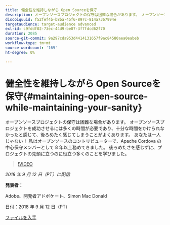 ```yaml
---
title: 健全性を維持しながら Open Sourceを保守
description: オープンソースプロジェクトの保守は困難な場合があります。 オープンソースプロジェクトを成功させるには多くの時間が必要であり、十分な時間をかけられなかったと感じて、後ろめたく感じてしまうことがよくあります。 後ろめたさを感じずに、プロジェクトの先頭に立つのに役立つことをいくつか学びます。
discoiquuid: f52fef4b-b8ba-45f6-897c-814a7367994e
targetaudience: target-audience advanced
exl-id: c9fddf02-73ec-44d9-be07-3f7fdcd62f70
duration: 2085
source-git-commit: 9a297cda953d4414131657f9ac84580aea0eabeb
workflow-type: tm+mt
source-wordcount: '169'
ht-degree: 0%

---
```


# 健全性を維持しながら Open Sourceを保守{#maintaining-open-source-while-maintaining-your-sanity}

オープンソースプロジェクトの保守は困難な場合があります。 オープンソースプロジェクトを成功させるには多くの時間が必要であり、十分な時間をかけられなかったと感じて、後ろめたく感じてしまうことがよくあります。 あなたは一人じゃない！ 私はオープンソースのコントリビューターで、Apache Cordova の中心保守メンバーとして 8 年以上務めてきました。 後ろめたさを感じずに、プロジェクトの先頭に立つのに役立つ多くのことを学びました。

>[!VIDEO](https://video.tv.adobe.com/v/23713/?quality=9)

*2018 年 9 月 12 日（PT）に配信*

**発表者：**

Adobe、開発者アドボケート、Simon Mac Donald

日付：2018 年 9 月 12 日（PT）

[ファイルを入手](assets/maintaining-open-source-while-maintaining-your-sanity-gems-091218.pdf)

<!--
[Get back to the Overview](https://helpx.adobe.com/experience-manager/kt/eseminars/gems/aem-index.html)
-->
